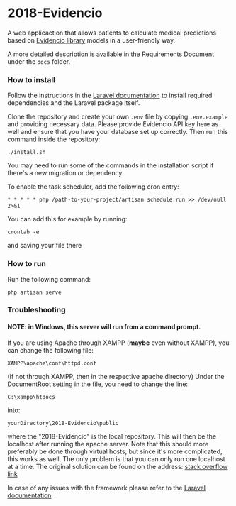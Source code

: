# 2018-Evidencio

A web applicaction that allows patients to calculate medical predictions based on [Evidencio library](https://www.evidencio.com) models in a user-friendly way.

A more detailed description is available in the Requirements Document under the `docs` folder.




### How to install

Follow the instructions in the [Laravel documentation](https://laravel.com/docs/5.6/installation) to install required dependencies and the Laravel package itself.

Clone the repository and create your own `.env` file by copying `.env.example` and providing necessary data. Please provide Evidencio API key here as well and ensure that you have your database set up correctly. Then run this command inside the repository:

    ./install.sh

You may need to run some of the commands in the installation script if there's a new migration or dependency.

To enable the task scheduler, add the following cron entry:

    * * * * * php /path-to-your-project/artisan schedule:run >> /dev/null 2>&1

You can add this for example by running:

    crontab -e

and saving your file there

### How to run

Run the following command:

    php artisan serve

### Troubleshooting


#### NOTE: in Windows, this server will run from a command prompt.
If you are using Apache through XAMPP (**maybe** even without XAMPP), you can change the following file:

    XAMPP\apache\conf\httpd.conf
(If not through XAMPP, then in the respective apache directory)
Under the DocumentRoot setting in the file, you need to change the line:

    C:\xampp\htdocs

into:

    yourDirectory\2018-Evidencio\public

where the "2018-Evidencio" is the local repository. This will then be the localhost after running the apache server. Note that this should more preferably be done through virtual hosts, but since it's more complicated, this works as well. The only problem is that you can only run one localhost at a time. The original solution can be found on the address:
[stack overflow link](https://stackoverflow.com/questions/1408/make-xampp-apache-serve-file-outside-of-htdocs/)


In case of any issues with the framework please refer to the [Laravel documentation](https://laravel.com/docs/5.6).
